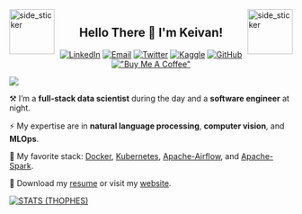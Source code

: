 <img align="left" width=80px height=80px alt="side_sticker" src="https://media.giphy.com/media/TEnXkcsHrP4YedChhA/giphy.gif" />
<img align="right" width=80px height=80px alt="side_sticker" src="https://media.giphy.com/media/TEnXkcsHrP4YedChhA/giphy.gif" />

<h2 align="center">Hello There 👋 I'm Keivan!</h2>

<div align="center">

[![LinkedIn](https://img.shields.io/badge/LinkedIn-Connect-blue)](https://www.linkedin.com/in/yourprofile)
[![Email](https://img.shields.io/badge/Email-Send-orange)](mailto:youremail@example.com)
[![Twitter](https://img.shields.io/badge/Twitter-Follow-blue)](https://twitter.com/yourhandle)
[![Kaggle](https://img.shields.io/badge/Kaggle-Follow-blue)](https://www.kaggle.com/yourusername)
[![GitHub](https://img.shields.io/badge/GitHub-Follow-blue)](https://github.com/yourusername)
[!["Buy Me A Coffee"](https://img.shields.io/badge/-buy_me_a%C2%A0coffee-gray?logo=buy-me-a-coffee)](https://www.buymeacoffee.com/keivanipchihagh)

</div>

![](https://github.com/keivanipchihagh/keivanipchihagh/blob/main/header.png)

⚒️ I’m a **full-stack data scientist** during the day and a **software engineer** at night.

⚡ My expertise are in **natural language processing**, **computer vision**, and **MLOps**.

🌱 My favorite stack: [Docker](https://www.docker.com/), [Kubernetes](https://kubernetes.io/), [Apache-Airflow](https://airflow.apache.org/), and [Apache-Spark](https://spark.apache.org/).

📃 Download my [resume](https://docs.google.com/document/d/1RHJ3HHgwJoMT71_qpr6nIvwe-GxNzTJjN2guZZNrgUQ/export?format=pdf) or visit my [website](https://www.keivanipchihagh.com/).

<p align="center">
  
[![STATS (THOPHES)](https://github-profile-trophy.vercel.app/?username=keivanipchihagh&theme=nord&margin-w=20&margin-h=15&column=8&row=1)](https://github.com/keivanipchihagh)
</p>
